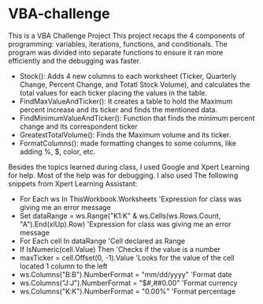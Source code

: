 # VBA-challenge
This is a VBA Challenge Project
This project recaps the 4 components of programming: variables, iterations, functions, and conditionals.
The program was divided into separate functions to ensure it ran more efficiently and the debugging was faster.  
- Stock(): Adds 4 new columns to each worksheet (Ticker, Quarterly Change, Percent Change, and Totatl Stock Volume), and calculates the total values for each ticker placing the values in the table.
- FindMaxValueAndTicker(): It creates a table to hold the Maximum percent increase and its ticker and finds the mentioned data.
- FindMinimumValueAndTicker(): Function that finds the minimum percent change and its correspondent ticker
- GreatestTotalVolume(): Finds the Maximum volume and its ticker.
- FormatColumns(): made formatting changes to some columns, like adding %, $, color, etc.

Besides the topics learned during class, I used Google and Xpert Learning for help. Most of the help was for debugging. I also used The following snippets from Xpert Learning Assistant:

- For Each ws In ThisWorkbook.Worksheets 'Expression for class was giving me an error message
- Set dataRange = ws.Range("K1:K" & ws.Cells(ws.Rows.Count, "A").End(xlUp).Row)  'Expression for class was giving me an error message
- For Each cell In dataRange 'Cell declared as Range
- If IsNumeric(cell.Value) Then 'Checks if the value is a number
- maxTicker = cell.Offset(0, -1).Value 'Looks for the value of the cell located 1 column to the left
- ws.Columns("B:B").NumberFormat = "mm/dd/yyyy"  'Format date
- ws.Columns("J:J").NumberFormat = "$#,##0.00"   'Format currency     
- ws.Columns("K:K").NumberFormat = "0.00%"       'Format percentage 
